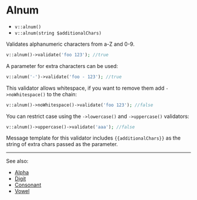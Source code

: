 # Alnum

- `v::alnum()`
- `v::alnum(string $additionalChars)`

Validates alphanumeric characters from a-Z and 0-9.

```php
v::alnum()->validate('foo 123'); //true
```

A parameter for extra characters can be used:

```php
v::alnum('-')->validate('foo - 123'); //true
```

This validator allows whitespace, if you want to
remove them add `->noWhitespace()` to the chain:

```php
v::alnum()->noWhitespace()->validate('foo 123'); //false
```

You can restrict case using the `->lowercase()` and
`->uppercase()` validators:

```php
v::alnum()->uppercase()->validate('aaa'); //false
```

Message template for this validator includes `{{additionalChars}}` as
the string of extra chars passed as the parameter.

***
See also:

  * [Alpha](Alpha.md)
  * [Digit](Digit.md)
  * [Consonant](Consonant.md)
  * [Vowel](Vowel.md)
